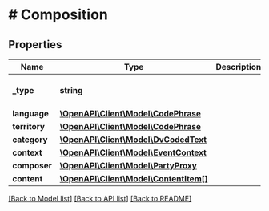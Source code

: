 # # Composition

## Properties

Name | Type | Description | Notes
------------ | ------------- | ------------- | -------------
**_type** | **string** |  | [optional] [default to 'COMPOSITION']
**language** | [**\OpenAPI\Client\Model\CodePhrase**](CodePhrase.md) |  |
**territory** | [**\OpenAPI\Client\Model\CodePhrase**](CodePhrase.md) |  |
**category** | [**\OpenAPI\Client\Model\DvCodedText**](DvCodedText.md) |  |
**context** | [**\OpenAPI\Client\Model\EventContext**](EventContext.md) |  |
**composer** | [**\OpenAPI\Client\Model\PartyProxy**](PartyProxy.md) |  |
**content** | [**\OpenAPI\Client\Model\ContentItem[]**](ContentItem.md) |  |

[[Back to Model list]](../../README.md#models) [[Back to API list]](../../README.md#endpoints) [[Back to README]](../../README.md)
